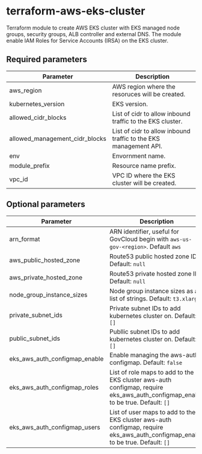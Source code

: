 # terraform-aws-eks-cluster
Terraform module to create AWS EKS cluster with EKS managed node groups, security groups, ALB controller and external DNS.  The module enable IAM Roles for Service Accounts (IRSA) on the EKS cluster.

## Required parameters
| Parameter| Description  |
| --- | --- |
|aws_region|AWS region where the resoruces will be created.|
|kubernetes_version|EKS version.|
|allowed_cidr_blocks|List of cidr to allow inbound traffic to the EKS cluster.|
|allowed_management_cidr_blocks|List of cidr to allow inbound traffic to the EKS management API.|
|env|Envornment name.|
|module_prefix|Resource name prefix.|
|vpc_id|VPC ID where the EKS cluster will be created.|


## Optional parameters
| Parameter| Description  |
| --- | --- |
|arn_format|ARN identifier, useful for GovCloud begin with `aws-us-gov-<region>`. Default `aws`|
|aws_public_hosted_zone|Route53 public hosted zone ID. Default: `null`|
|aws_private_hosted_zone|Route53 private hosted zone ID. Default: `null`
|node_group_instance_sizes|Node group instance sizes as a list of strings. Default: `t3.xlarge`|
|private_subnet_ids|Private subnet IDs to add kubernetes cluster on. Default: `[]`|
|public_subnet_ids|Publlic subnet IDs to add kubernetes cluster on. Default: `[]`|
|eks_aws_auth_configmap_enable|Enable managing the aws-auth configmap. Default: `false`|
|eks_aws_auth_configmap_roles|List of role maps to add to the EKS cluster aws-auth configmap, require eks_aws_auth_configmap_enable to be true. Default: `[]`|
|eks_aws_auth_configmap_users|List of user maps to add to the EKS cluster aws-auth configmap, require eks_aws_auth_configmap_enable to be true. Default: `[]`|



